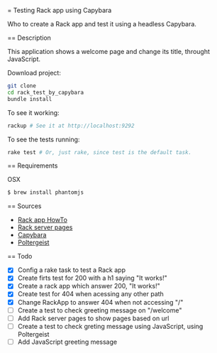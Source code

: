 = Testing Rack app using Capybara

Who to create a Rack app and test it using a headless Capybara.

== Description

This application shows a welcome page and change its title, throught JavaScript.

Download project:

```bash
git clone
cd rack_test_by_capybara
bundle install
```

To see it working:

```bash
rackup # See it at http://localhost:9292
```

To see the tests running:

```bash
rake test # Or, just rake, since test is the default task.
```

== Requirements

OSX

```bash
$ brew install phantomjs
```

== Sources

 - [Rack app HowTo]("https://github.com/rack/rack/wiki/(tutorial)-rackup-howto")
 - [Rack server pages](https://github.com/migrs/rack-server-pages)
 - [Capybara](https://github.com/jnicklas/capybara)
 - [Poltergeist](https://github.com/teampoltergeist/poltergeist)

== Todo

 - [x] Config a rake task to test a Rack app
 - [x] Create firts test for 200 with a h1 saying "It works!"
 - [x] Create a rack app which answer 200, "It works!"
 - [x] Create test for 404 when acessing any other path
 - [x] Change RackApp to answer 404 when not accessing "/"
 - [ ] Create a test to check greeting message on "/welcome"
 - [ ] Add Rack server pages to show pages based on url
 - [ ] Create a test to check greting message using JavaScript, using Poltergeist
 - [ ] Add JavaScript greeting message
